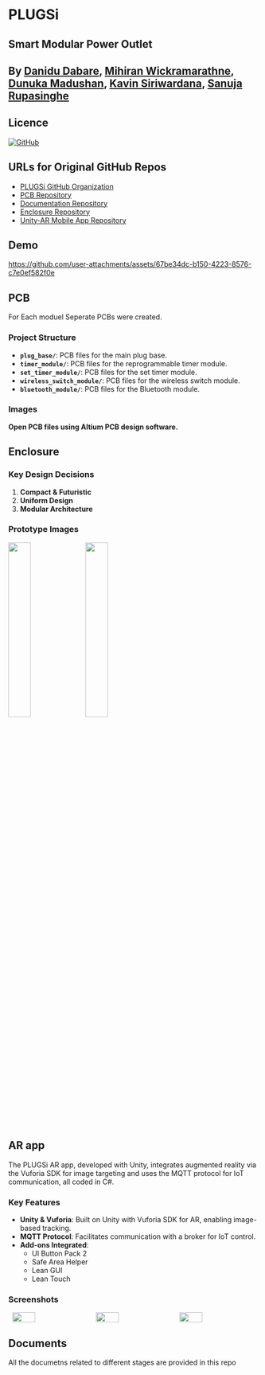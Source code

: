 # PLUGSi

## Smart Modular Power Outlet

## By <a href="https://github.com/danidudabare">Danidu Dabare</a>, <a href="https://github.com/miniMagic-beep">Mihiran Wickramarathne</a>, <a href="https://github.com/DinukaMadhushan1234">Dunuka Madushan</a>, <a href="https://github.com/kavinsiriwardana">Kavin Siriwardana</a>, <a href="https://github.com/SanujaRupasinghe">Sanuja Rupasinghe</a> 

## Licence
[![GitHub](https://img.shields.io/github/license/PLUGSi/PLUGSi)](https://github.com/PLUGSi/PLUGSi/blob/main/LICENSE)


## URLs for Original GitHub Repos
- [PLUGSi GitHub Organization](https://github.com/PLUGSi)
- [PCB Repository](https://github.com/PLUGSi/PCB)
- [Documentation Repository](https://github.com/PLUGSi/Documentation)
- [Enclosure Repository](https://github.com/PLUGSi/Enclosure)
- [Unity-AR Mobile App Repository](https://github.com/PLUGSi/Unity-AR-mobile-app)


## Demo
https://github.com/user-attachments/assets/67be34dc-b150-4223-8576-c7e0ef582f0e

## PCB
For Each moduel Seperate PCBs were created.

### Project Structure
- **`plug_base/`**: PCB files for the main plug base.
- **`timer_module/`**: PCB files for the reprogrammable timer module.
- **`set_timer_module/`**: PCB files for the set timer module.
- **`wireless_switch_module/`**: PCB files for the wireless switch module.
- **`bluetooth_module/`**: PCB files for the Bluetooth module.

### Images


**Open PCB files using Altium PCB design software.**

## Enclosure
### Key Design Decisions
1. **Compact & Futuristic**
2. **Uniform Design**
3. **Modular Architecture**

### Prototype Images
  <img src="https://github.com/PLUGSi/Enclosure/assets/123849272/cf703abd-81e7-4086-9ae6-fefbeb674ca7" width="30%" height="30%"/>
  <img src="https://github.com/PLUGSi/Enclosure/assets/123849272/e49fc9a3-7133-4a4e-87a8-7758bc9d8cf7" width="30%" height="30%"/>


## AR app
The PLUGSi AR app, developed with Unity, integrates augmented reality via the Vuforia SDK for image targeting and uses the MQTT protocol for IoT communication, all coded in C#.

### Key Features
- **Unity & Vuforia**: Built on Unity with Vuforia SDK for AR, enabling image-based tracking.
- **MQTT Protocol**: Facilitates communication with a broker for IoT control.
- **Add-ons Integrated**:
  - UI Button Pack 2
  - Safe Area Helper
  - Lean GUI
  - Lean Touch


### Screenshots
<div style="display: flex; justify-content: space-around;">
    <img src="https://github.com/PLUGSi/Unity-AR-mobile-app/assets/123849272/5da332ff-5104-4d6e-95be-3df3d8d697f0" style="width: 30%; height: auto;">
    <img src="https://github.com/PLUGSi/Unity-AR-mobile-app/assets/123849272/ec9bae76-b716-48df-91bd-75e8f302de7e" style="width: 30%; height: auto;">
    <img src="https://github.com/PLUGSi/Unity-AR-mobile-app/assets/123849272/3749e872-4f46-499e-bf67-e65405f835d0" style="width: 30%; height: auto;">
</div>

## Documents
All the documetns related to different stages are provided in this repo
